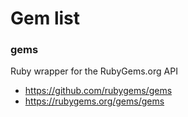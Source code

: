 # Gem list
### gems
Ruby wrapper for the RubyGems.org API
* https://github.com/rubygems/gems
* https://rubygems.org/gems/gems
